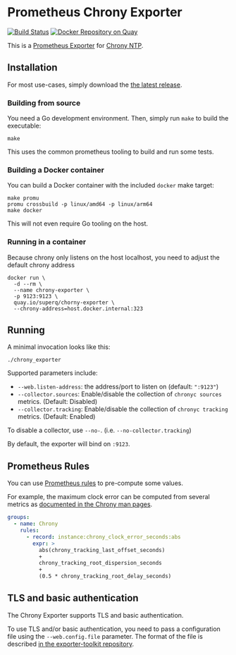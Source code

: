 # Prometheus Chrony Exporter

[![Build Status](https://circleci.com/gh/SuperQ/chrony_exporter/tree/main.svg?style=svg)](https://circleci.com/gh/SuperQ/chrony_exporter/tree/main)
[![Docker Repository on Quay](https://quay.io/repository/superq/chrony-exporter/status "Docker Repository on Quay")](https://quay.io/repository/superq/chrony-exporter)

This is a [Prometheus Exporter](https://prometheus.io) for [Chrony NTP](https://chrony.tuxfamily.org/).

## Installation

For most use-cases, simply download the [the latest
release](https://github.com/superq/chrony_exporter/releases).

### Building from source

You need a Go development environment. Then, simply run `make` to build the
executable:

    make

This uses the common prometheus tooling to build and run some tests.

### Building a Docker container

You can build a Docker container with the included `docker` make target:

    make promu
    promu crossbuild -p linux/amd64 -p linux/arm64
    make docker

This will not even require Go tooling on the host.

### Running in a container

Because chrony only listens on the host localhost, you need to adjust the default chrony address

    docker run \
      -d --rm \
      --name chrony-exporter \
      -p 9123:9123 \
      quay.io/superq/chorny-exporter \
      --chrony-address=host.docker.internal:323

## Running

A minimal invocation looks like this:

    ./chrony_exporter

Supported parameters include:

- `--web.listen-address`: the address/port to listen on (default: `":9123"`)
- `--collector.sources`: Enable/disable the collection of `chronyc sources` metrics. (Default: Disabled)
- `--collector.tracking`: Enable/disable the collection of `chronyc tracking` metrics. (Default: Enabled)

To disable a collector, use `--no-`. (i.e. `--no-collector.tracking`)

By default, the exporter will bind on `:9123`.

## Prometheus Rules

You can use [Prometheus rules](https://prometheus.io/docs/prometheus/latest/configuration/recording_rules/) to pre-compute some values.

For example, the maximum clock error can be computed from several metrics as [documented in the Chrony man pages](https://chrony.tuxfamily.org/doc/4.3/chronyc.html).

```yaml
groups:
  - name: Chrony
    rules:
      - record: instance:chrony_clock_error_seconds:abs
        expr: >
          abs(chrony_tracking_last_offset_seconds)
          +
          chrony_tracking_root_dispersion_seconds
          +
          (0.5 * chrony_tracking_root_delay_seconds)
```

## TLS and basic authentication

The Chrony Exporter supports TLS and basic authentication.

To use TLS and/or basic authentication, you need to pass a configuration file
using the `--web.config.file` parameter. The format of the file is described
[in the exporter-toolkit repository](https://github.com/prometheus/exporter-toolkit/blob/master/docs/web-configuration.md).
